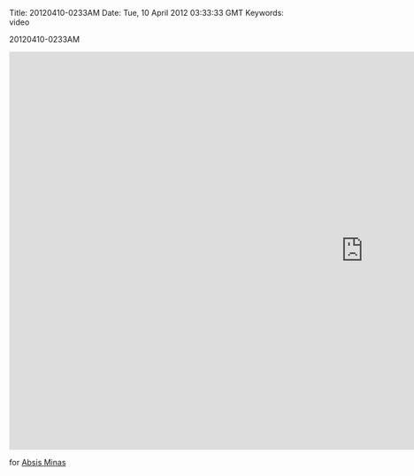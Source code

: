 Title: 20120410-0233AM
Date: Tue, 10 April 2012 03:33:33 GMT
Keywords: video

20120410-0233AM

<iframe width="1280" height="720" src="http://www.youtube.com/embed/FVFn_A3Q64w" frameborder="0" allowfullscreen></iframe>

for [Absis Minas](http://absis-minas.com)
